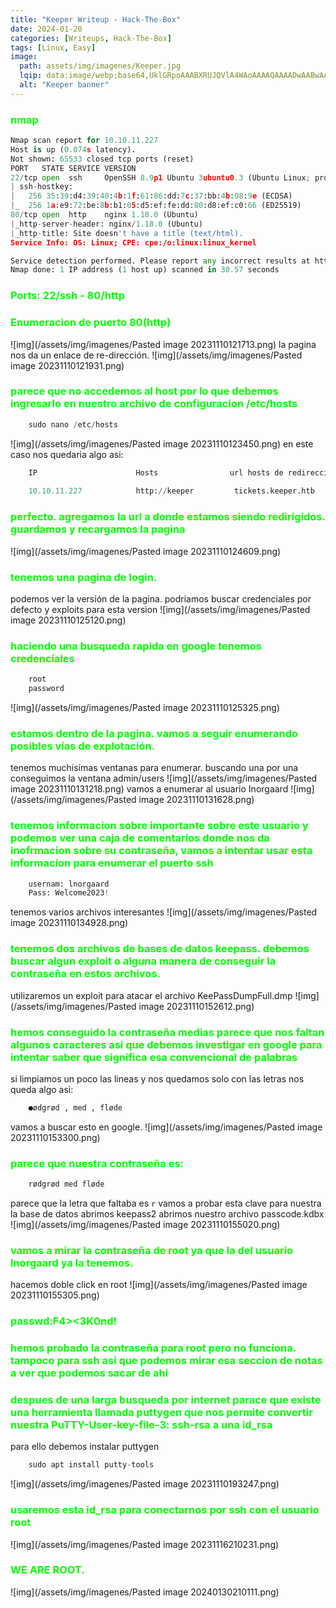 ```yaml
---
title: "Keeper Writeup - Hack-The-Box"
date: 2024-01-20
categories: [Writeups, Hack-The-Box]
tags: [Linux, Easy]
image: 
  path: assets/img/imagenes/Keeper.jpg
  lqip: data:image/webp;base64,UklGRpoAAABXRUJQVlA4WAoAAAAQAAAADwAABwAAQUxQSDIAAAARL0AmbZurmr57yyIiqE8oiG0bejIYEQTgqiDA9vqnsUSI6H+oAERp2HZ65qP/VIAWAFZQOCBCAAAA8AEAnQEqEAAIAAVAfCWkAALp8sF8rgRgAP7o9FDvMCkMde9PK7euH5M1m6VWoDXf2FkP3BqV0ZYbO6NA/VFIAAAA
  alt: "Keeper banner"
---
```

<style>
  h3 {
    color: #00FF00; /* Puedes cambiar "blue" por cualquier color que desees */
  }
</style>
### nmap
```python
Nmap scan report for 10.10.11.227
Host is up (0.074s latency).
Not shown: 65533 closed tcp ports (reset)
PORT   STATE SERVICE VERSION
22/tcp open  ssh     OpenSSH 8.9p1 Ubuntu 3ubuntu0.3 (Ubuntu Linux; protocol 2.0)
| ssh-hostkey: 
|   256 35:39:d4:39:40:4b:1f:61:86:dd:7c:37:bb:4b:98:9e (ECDSA)
|_  256 1a:e9:72:be:8b:b1:05:d5:ef:fe:dd:80:d8:ef:c0:66 (ED25519)
80/tcp open  http    nginx 1.18.0 (Ubuntu)
|_http-server-header: nginx/1.18.0 (Ubuntu)
|_http-title: Site doesn't have a title (text/html).
Service Info: OS: Linux; CPE: cpe:/o:linux:linux_kernel

Service detection performed. Please report any incorrect results at https://nmap.org/submit/ .
Nmap done: 1 IP address (1 host up) scanned in 30.57 seconds
```
### Ports: 22/ssh - 80/http

### Enumeracion de puerto 80(http)

![img](/assets/img/imagenes/Pasted image 20231110121713.png)
la pagina nos da un enlace de re-dirección.
![img](/assets/img/imagenes/Pasted image 20231110121931.png)

### parece que no accedemos al host por lo que debemos ingresarlo en nuestro archivo de configuracion /etc/hosts
```python
	sudo nano /etc/hosts
```
![img](/assets/img/imagenes/Pasted image 20231110123450.png)
en este caso nos quedaria algo asi:
```python
	IP                      Hosts                url hosts de redireccion
	
	10.10.11.227            http://keeper         tickets.keeper.htb 
```

### perfecto. agregamos la url a donde estamos siendo redirigidos. guardamos y recargamos la pagina

![img](/assets/img/imagenes/Pasted image 20231110124609.png)

### tenemos una pagina de login.
podemos ver la versión de la pagina. podriamos buscar credenciales por defecto y exploits para esta version
![img](/assets/img/imagenes/Pasted image 20231110125120.png)

### haciendo una busqueda rapida en google tenemos credenciales
```python
	root
	password
```
![img](/assets/img/imagenes/Pasted image 20231110125325.png)

### estamos dentro de la pagina. vamos a seguir enumerando posibles vías de explotación.
tenemos muchisimas ventanas para enumerar. buscando una por una conseguimos la ventana admin/users
![img](/assets/img/imagenes/Pasted image 20231110131218.png)
vamos a enumerar al usuario Inorgaard
![img](/assets/img/imagenes/Pasted image 20231110131628.png)

### tenemos informacion sobre importante sobre este usuario y podemos ver una caja de comentarios donde nos da inofrmacion sobre su contraseña, vamos a intentar usar esta informacion para enumerar el puerto ssh
```python 
	usernam: lnorgaard
	Pass: Welcome2023!
```
tenemos varios archivos interesantes 
![img](/assets/img/imagenes/Pasted image 20231110134928.png)

### tenemos dos archivos de bases de datos keepass. debemos buscar algun exploit o alguna manera de conseguir la contraseña en estos archivos. 
utilizaremos un exploit para atacar el archivo KeePassDumpFull.dmp 
![img](/assets/img/imagenes/Pasted image 20231110152612.png)

### hemos conseguido la contraseña medias parece que nos faltan algunos caracteres asi que debemos investigar en google para intentar saber que significa esa convencional de palabras

si limpiamos un poco las lineas y nos quedamos solo con las letras nos queda algo asi:
```python
	●ødgrød , med , fløde
```
vamos a buscar esto en google.
![img](/assets/img/imagenes/Pasted image 20231110153300.png)

### parece que nuestra contraseña es:
```python
	rødgrød med fløde
```
parece que la letra que faltaba es `r` vamos a probar esta clave para nuestra la base de datos
abrimos keepass2 abrimos nuestro archivo passcode.kdbx
![img](/assets/img/imagenes/Pasted image 20231110155020.png)

### vamos a mirar la contraseña de root ya que la del usuario lnorgaard ya la tenemos. 
hacemos doble click en root
![img](/assets/img/imagenes/Pasted image 20231110155305.png)

### passwd:F4><3K0nd!
### hemos probado la contraseña para root pero no funciona. tampoco para ssh asi que podemos mirar esa seccion de notas a ver que podemos sacar de ahi

### despues de una larga busqueda por internet parace que existe una herramienta llamada puttygen que nos permite convertir nuestra PuTTY-User-key-file-3: ssh-rsa a una id_rsa 
para ello debemos instalar puttygen
```python
	sudo apt install putty-tools
```
![img](/assets/img/imagenes/Pasted image 20231110193247.png)

### usaremos esta id_rsa para conectarnos por ssh con el usuario root

![img](/assets/img/imagenes/Pasted image 20231116210231.png)

### WE ARE ROOT.
![img](/assets/img/imagenes/Pasted image 20240130210111.png)